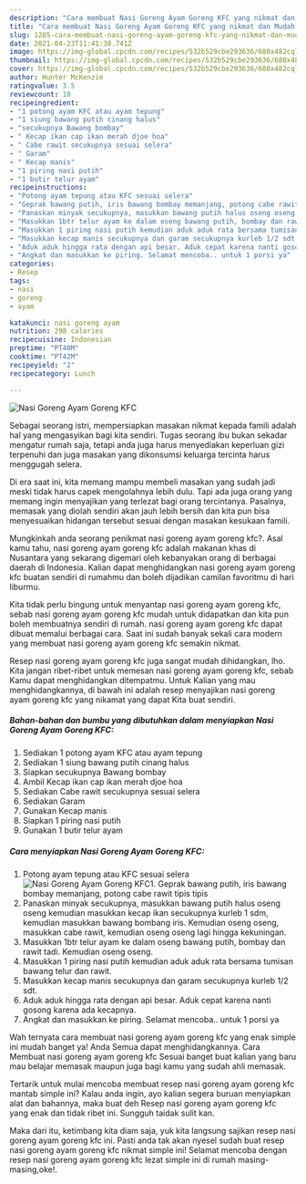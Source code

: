 ```yaml
---
description: "Cara membuat Nasi Goreng Ayam Goreng KFC yang nikmat dan Mudah Dibuat"
title: "Cara membuat Nasi Goreng Ayam Goreng KFC yang nikmat dan Mudah Dibuat"
slug: 1285-cara-membuat-nasi-goreng-ayam-goreng-kfc-yang-nikmat-dan-mudah-dibuat
date: 2021-04-23T11:41:38.741Z
image: https://img-global.cpcdn.com/recipes/532b529cbe293636/680x482cq70/nasi-goreng-ayam-goreng-kfc-foto-resep-utama.jpg
thumbnail: https://img-global.cpcdn.com/recipes/532b529cbe293636/680x482cq70/nasi-goreng-ayam-goreng-kfc-foto-resep-utama.jpg
cover: https://img-global.cpcdn.com/recipes/532b529cbe293636/680x482cq70/nasi-goreng-ayam-goreng-kfc-foto-resep-utama.jpg
author: Hunter McKenzie
ratingvalue: 3.5
reviewcount: 10
recipeingredient:
- "1 potong ayam KFC atau ayam tepung"
- "1 siung bawang putih cinang halus"
- "secukupnya Bawang bombay"
- " Kecap ikan cap ikan merah djoe hoa"
- " Cabe rawit secukupnya sesuai selera"
- " Garam"
- " Kecap manis"
- "1 piring nasi putih"
- "1 butir telur ayam"
recipeinstructions:
- "Potong ayam tepung atau KFC sesuai selera"
- "Geprak bawang putih, iris bawang bombay memanjang, potong cabe rawit tipis tipis"
- "Panaskan minyak secukupnya, masukkan bawang putih halus oseng oseng kemudian masukkan kecap ikan secukupnya kurleb 1 sdm, kemudian masukkan bawang bombang iris. Kemudian oseng oseng, masukkan cabe rawit, kemudian oseng oseng lagi hingga kekuningan."
- "Masukkan 1btr telur ayam ke dalam oseng bawang putih, bombay dan rawit tadi. Kemudian oseng oseng."
- "Masukkan 1 piring nasi putih kemudian aduk aduk rata bersama tumisan bawang telur dan rawit."
- "Masukkan kecap manis secukupnya dan garam secukupnya kurleb 1/2 sdt."
- "Aduk aduk hingga rata dengan api besar. Aduk cepat karena nanti gosong karena ada kecapnya."
- "Angkat dan masukkan ke piring. Selamat mencoba.. untuk 1 porsi ya"
categories:
- Resep
tags:
- nasi
- goreng
- ayam

katakunci: nasi goreng ayam 
nutrition: 298 calories
recipecuisine: Indonesian
preptime: "PT40M"
cooktime: "PT42M"
recipeyield: "2"
recipecategory: Lunch

---
```



![Nasi Goreng Ayam Goreng KFC](https://img-global.cpcdn.com/recipes/532b529cbe293636/680x482cq70/nasi-goreng-ayam-goreng-kfc-foto-resep-utama.jpg)

Sebagai seorang istri, mempersiapkan masakan nikmat kepada famili adalah hal yang mengasyikan bagi kita sendiri. Tugas seorang ibu bukan sekadar mengatur rumah saja, tetapi anda juga harus menyediakan keperluan gizi terpenuhi dan juga masakan yang dikonsumsi keluarga tercinta harus menggugah selera.

Di era  saat ini, kita memang mampu membeli masakan yang sudah jadi meski tidak harus capek mengolahnya lebih dulu. Tapi ada juga orang yang memang ingin menyajikan yang terlezat bagi orang tercintanya. Pasalnya, memasak yang diolah sendiri akan jauh lebih bersih dan kita pun bisa menyesuaikan hidangan tersebut sesuai dengan masakan kesukaan famili. 



Mungkinkah anda seorang penikmat nasi goreng ayam goreng kfc?. Asal kamu tahu, nasi goreng ayam goreng kfc adalah makanan khas di Nusantara yang sekarang digemari oleh kebanyakan orang di berbagai daerah di Indonesia. Kalian dapat menghidangkan nasi goreng ayam goreng kfc buatan sendiri di rumahmu dan boleh dijadikan camilan favoritmu di hari liburmu.

Kita tidak perlu bingung untuk menyantap nasi goreng ayam goreng kfc, sebab nasi goreng ayam goreng kfc mudah untuk didapatkan dan kita pun boleh membuatnya sendiri di rumah. nasi goreng ayam goreng kfc dapat dibuat memalui berbagai cara. Saat ini sudah banyak sekali cara modern yang membuat nasi goreng ayam goreng kfc semakin nikmat.

Resep nasi goreng ayam goreng kfc juga sangat mudah dihidangkan, lho. Kita jangan ribet-ribet untuk memesan nasi goreng ayam goreng kfc, sebab Kamu dapat menghidangkan ditempatmu. Untuk Kalian yang mau menghidangkannya, di bawah ini adalah resep menyajikan nasi goreng ayam goreng kfc yang nikamat yang dapat Kita buat sendiri.

<!--inarticleads1-->

##### Bahan-bahan dan bumbu yang dibutuhkan dalam menyiapkan Nasi Goreng Ayam Goreng KFC:

1. Sediakan 1 potong ayam KFC atau ayam tepung
1. Sediakan 1 siung bawang putih cinang halus
1. Siapkan secukupnya Bawang bombay
1. Ambil  Kecap ikan cap ikan merah djoe hoa
1. Sediakan  Cabe rawit secukupnya sesuai selera
1. Sediakan  Garam
1. Gunakan  Kecap manis
1. Siapkan 1 piring nasi putih
1. Gunakan 1 butir telur ayam




<!--inarticleads2-->

##### Cara menyiapkan Nasi Goreng Ayam Goreng KFC:

1. Potong ayam tepung atau KFC sesuai selera
<img src="https://img-global.cpcdn.com/steps/85e2bf45a299545c/160x128cq70/nasi-goreng-ayam-goreng-kfc-langkah-memasak-1-foto.jpg" alt="Nasi Goreng Ayam Goreng KFC">1. Geprak bawang putih, iris bawang bombay memanjang, potong cabe rawit tipis tipis
1. Panaskan minyak secukupnya, masukkan bawang putih halus oseng oseng kemudian masukkan kecap ikan secukupnya kurleb 1 sdm, kemudian masukkan bawang bombang iris. Kemudian oseng oseng, masukkan cabe rawit, kemudian oseng oseng lagi hingga kekuningan.
1. Masukkan 1btr telur ayam ke dalam oseng bawang putih, bombay dan rawit tadi. Kemudian oseng oseng.
1. Masukkan 1 piring nasi putih kemudian aduk aduk rata bersama tumisan bawang telur dan rawit.
1. Masukkan kecap manis secukupnya dan garam secukupnya kurleb 1/2 sdt.
1. Aduk aduk hingga rata dengan api besar. Aduk cepat karena nanti gosong karena ada kecapnya.
1. Angkat dan masukkan ke piring. Selamat mencoba.. untuk 1 porsi ya




Wah ternyata cara membuat nasi goreng ayam goreng kfc yang enak simple ini mudah banget ya! Anda Semua dapat menghidangkannya. Cara Membuat nasi goreng ayam goreng kfc Sesuai banget buat kalian yang baru mau belajar memasak maupun juga bagi kamu yang sudah ahli memasak.

Tertarik untuk mulai mencoba membuat resep nasi goreng ayam goreng kfc mantab simple ini? Kalau anda ingin, ayo kalian segera buruan menyiapkan alat dan bahannya, maka buat deh Resep nasi goreng ayam goreng kfc yang enak dan tidak ribet ini. Sungguh taidak sulit kan. 

Maka dari itu, ketimbang kita diam saja, yuk kita langsung sajikan resep nasi goreng ayam goreng kfc ini. Pasti anda tak akan nyesel sudah buat resep nasi goreng ayam goreng kfc nikmat simple ini! Selamat mencoba dengan resep nasi goreng ayam goreng kfc lezat simple ini di rumah masing-masing,oke!.

